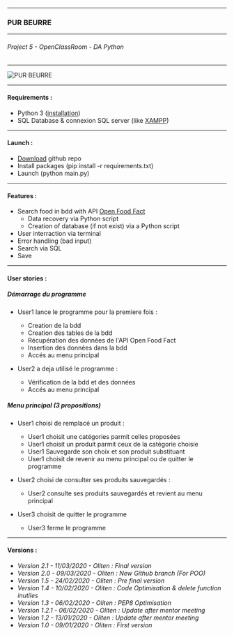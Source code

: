 ___
### PUR BEURRE
___
###### *Project 5 - OpenClassRoom - DA Python*
___

![PUR BEURRE](https://static.passeportsante.net/i85826-.jpeg)
___
#### Requirements :
* Python 3 ([installation](https://www.python.org/downloads/release/python-382/))
* SQL Database & connexion SQL server (like [XAMPP](https://www.apachefriends.org/fr/index.html))
___
#### Launch :
* [Download](https://github.com/Holiten/P5_OCR) github repo
* Install packages (pip install -r requirements.txt)
* Launch (python main.py)
___
#### Features :

+ Search food in bdd with API [Open Food Fact](https://fr.openfoodfacts.org/)
    * Data recovery via Python script
    * Creation of database (if not exist) via a Python script
+ User interraction via terminal
+ Error handling (bad input)
+ Search via SQL
+ Save
---
#### User stories :

##### __*Démarrage du programme*__

* User1 lance le programme pour la premiere fois :
    * Creation de la bdd
    * Creation des tables de la bdd
    * Récupération des données de l'API Open Food Fact
    * Insertion des données dans la bdd
    * Accés au menu principal
    
* User2 a deja utilisé le programme :
    * Vérification de la bdd et des données
    * Accés au menu principal

##### __*Menu principal (3 propositions)*__

* User1 choisi de remplacé un produit :
    * User1 choisit une catégories parmit celles proposées
    * User1 choisit un produit parmit ceux de la catégorie choisie
    * User1 Sauvegarde son choix et son produit substituant
    * User1 choisit de revenir au menu principal ou de quitter le programme
    
* User2 choisi de consulter ses produits sauvegardés :
    * User2 consulte ses produits sauvegardés et revient au menu principal
    
* User3 choisit de quitter le programme
    * User3 ferme le programme

___
#### Versions :
* _Version 2.1 - 11/03/2020 - Oliten : Final version_
* _Version 2.0 - 09/03/2020 - Oliten : New Github branch (For POO)_
* _Version 1.5 - 24/02/2020 - Oliten : Pre final version_
* _Version 1.4 - 10/02/2020 - Oliten : Code Optimisation & delete function inutiles_
* _Version 1.3 - 06/02/2020 - Oliten : PEP8 Optimisation_
* _Version 1.2.1 - 06/02/2020 - Oliten : Update after mentor meeting_ 
* _Version 1.2 - 13/01/2020 - Oliten : Update after mentor meeting_  
* _Version 1.0 - 09/01/2020 - Oliten : First version_ 